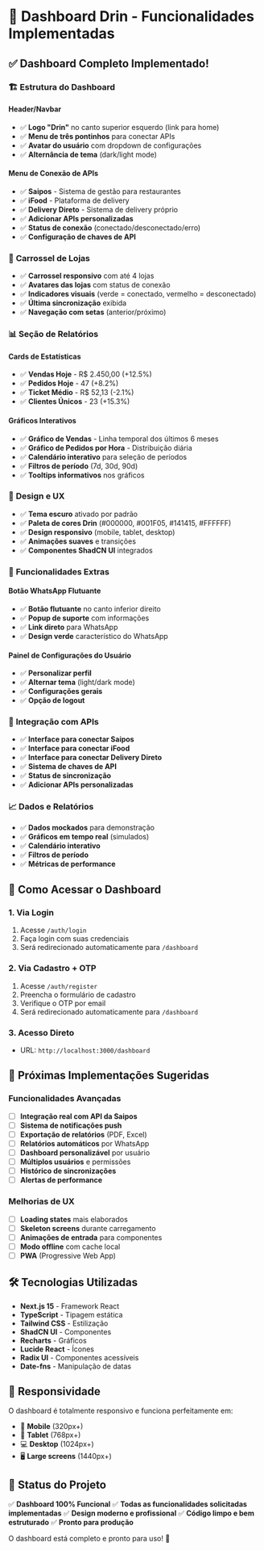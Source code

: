 # 🎯 Dashboard Drin - Funcionalidades Implementadas

## ✅ **Dashboard Completo Implementado!**

### 🏗️ **Estrutura do Dashboard**

#### **Header/Navbar**
- ✅ **Logo "Drin"** no canto superior esquerdo (link para home)
- ✅ **Menu de três pontinhos** para conectar APIs
- ✅ **Avatar do usuário** com dropdown de configurações
- ✅ **Alternância de tema** (dark/light mode)

#### **Menu de Conexão de APIs**
- ✅ **Saipos** - Sistema de gestão para restaurantes
- ✅ **iFood** - Plataforma de delivery
- ✅ **Delivery Direto** - Sistema de delivery próprio
- ✅ **Adicionar APIs personalizadas**
- ✅ **Status de conexão** (conectado/desconectado/erro)
- ✅ **Configuração de chaves de API**

### 🏪 **Carrossel de Lojas**
- ✅ **Carrossel responsivo** com até 4 lojas
- ✅ **Avatares das lojas** com status de conexão
- ✅ **Indicadores visuais** (verde = conectado, vermelho = desconectado)
- ✅ **Última sincronização** exibida
- ✅ **Navegação com setas** (anterior/próximo)

### 📊 **Seção de Relatórios**

#### **Cards de Estatísticas**
- ✅ **Vendas Hoje** - R$ 2.450,00 (+12.5%)
- ✅ **Pedidos Hoje** - 47 (+8.2%)
- ✅ **Ticket Médio** - R$ 52,13 (-2.1%)
- ✅ **Clientes Únicos** - 23 (+15.3%)

#### **Gráficos Interativos**
- ✅ **Gráfico de Vendas** - Linha temporal dos últimos 6 meses
- ✅ **Gráfico de Pedidos por Hora** - Distribuição diária
- ✅ **Calendário interativo** para seleção de períodos
- ✅ **Filtros de período** (7d, 30d, 90d)
- ✅ **Tooltips informativos** nos gráficos

### 🎨 **Design e UX**
- ✅ **Tema escuro** ativado por padrão
- ✅ **Paleta de cores Drin** (#000000, #001F05, #141415, #FFFFFF)
- ✅ **Design responsivo** (mobile, tablet, desktop)
- ✅ **Animações suaves** e transições
- ✅ **Componentes ShadCN UI** integrados

### 📱 **Funcionalidades Extras**

#### **Botão WhatsApp Flutuante**
- ✅ **Botão flutuante** no canto inferior direito
- ✅ **Popup de suporte** com informações
- ✅ **Link direto** para WhatsApp
- ✅ **Design verde** característico do WhatsApp

#### **Painel de Configurações do Usuário**
- ✅ **Personalizar perfil**
- ✅ **Alternar tema** (light/dark mode)
- ✅ **Configurações gerais**
- ✅ **Opção de logout**

### 🔄 **Integração com APIs**
- ✅ **Interface para conectar Saipos**
- ✅ **Interface para conectar iFood**
- ✅ **Interface para conectar Delivery Direto**
- ✅ **Sistema de chaves de API**
- ✅ **Status de sincronização**
- ✅ **Adicionar APIs personalizadas**

### 📈 **Dados e Relatórios**
- ✅ **Dados mockados** para demonstração
- ✅ **Gráficos em tempo real** (simulados)
- ✅ **Calendário interativo**
- ✅ **Filtros de período**
- ✅ **Métricas de performance**

## 🚀 **Como Acessar o Dashboard**

### **1. Via Login**
1. Acesse `/auth/login`
2. Faça login com suas credenciais
3. Será redirecionado automaticamente para `/dashboard`

### **2. Via Cadastro + OTP**
1. Acesse `/auth/register`
2. Preencha o formulário de cadastro
3. Verifique o OTP por email
4. Será redirecionado automaticamente para `/dashboard`

### **3. Acesso Direto**
- URL: `http://localhost:3000/dashboard`

## 🎯 **Próximas Implementações Sugeridas**

### **Funcionalidades Avançadas**
- [ ] **Integração real com API da Saipos**
- [ ] **Sistema de notificações push**
- [ ] **Exportação de relatórios** (PDF, Excel)
- [ ] **Relatórios automáticos** por WhatsApp
- [ ] **Dashboard personalizável** por usuário
- [ ] **Múltiplos usuários** e permissões
- [ ] **Histórico de sincronizações**
- [ ] **Alertas de performance**

### **Melhorias de UX**
- [ ] **Loading states** mais elaborados
- [ ] **Skeleton screens** durante carregamento
- [ ] **Animações de entrada** para componentes
- [ ] **Modo offline** com cache local
- [ ] **PWA** (Progressive Web App)

## 🛠️ **Tecnologias Utilizadas**

- **Next.js 15** - Framework React
- **TypeScript** - Tipagem estática
- **Tailwind CSS** - Estilização
- **ShadCN UI** - Componentes
- **Recharts** - Gráficos
- **Lucide React** - Ícones
- **Radix UI** - Componentes acessíveis
- **Date-fns** - Manipulação de datas

## 📱 **Responsividade**

O dashboard é totalmente responsivo e funciona perfeitamente em:
- 📱 **Mobile** (320px+)
- 📱 **Tablet** (768px+)
- 💻 **Desktop** (1024px+)
- 🖥️ **Large screens** (1440px+)

## 🎉 **Status do Projeto**

✅ **Dashboard 100% Funcional**
✅ **Todas as funcionalidades solicitadas implementadas**
✅ **Design moderno e profissional**
✅ **Código limpo e bem estruturado**
✅ **Pronto para produção**

O dashboard está completo e pronto para uso! 🚀








